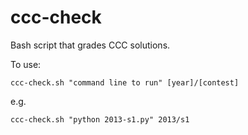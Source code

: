 # ccc-check

Bash script that grades CCC solutions.

To use:

`ccc-check.sh "command line to run" [year]/[contest]`

e.g.

`ccc-check.sh "python 2013-s1.py" 2013/s1`

